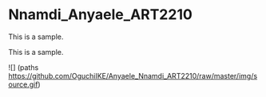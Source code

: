 # Nnamdi_Anyaele_ART2210

This is a sample.

This is a sample.

![] (paths https://github.com/OguchiIKE/Anyaele_Nnamdi_ART2210/raw/master/img/source.gif)